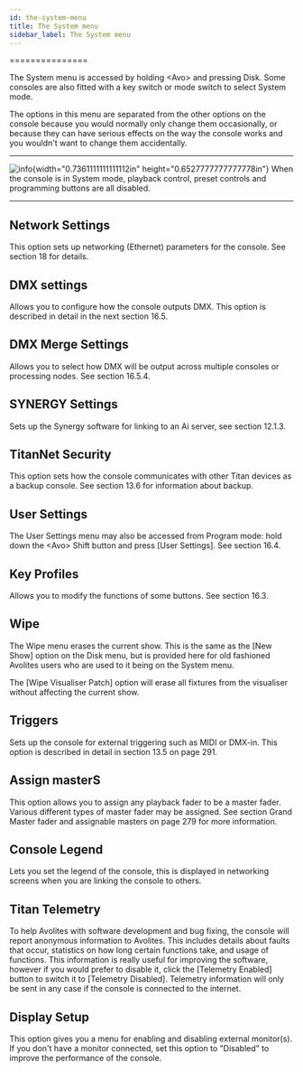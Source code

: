 ```yaml
---
id: the-system-menu 
title: The System menu
sidebar_label: The System menu
---
```

===============

The System menu is accessed by holding \<Avo\> and pressing Disk. Some
consoles are also fitted with a key switch or mode switch to select
System mode.

The options in this menu are separated from the other options on the
console because you would normally only change them occasionally, or
because they can have serious effects on the way the console works and
you wouldn't want to change them accidentally.

  --------------------------------------------------------------------------------------------- -----------------------------------------------------------------------------------------------------------------
  ![info](/docs/images/image6.png){width="0.7361111111111112in" height="0.6527777777777778in"}   When the console is in System mode, playback control, preset controls and programming buttons are all disabled.
  --------------------------------------------------------------------------------------------- -----------------------------------------------------------------------------------------------------------------

Network Settings
----------------

This option sets up networking (Ethernet) parameters for the console.
See section 18 for details.

DMX settings
------------

Allows you to configure how the console outputs DMX. This option is
described in detail in the next section 16.5.

DMX Merge Settings
------------------

Allows you to select how DMX will be output across multiple consoles or
processing nodes. See section 16.5.4.

SYNERGY Settings
----------------

Sets up the Synergy software for linking to an Ai server, see section
12.1.3.

TitanNet Security
-----------------

This option sets how the console communicates with other Titan devices
as a backup console. See section 13.6 for information about backup.

User Settings
-------------

The User Settings menu may also be accessed from Program mode: hold down
the \<Avo\> Shift button and press \[User Settings\]. See section 16.4.

Key Profiles
------------

Allows you to modify the functions of some buttons. See section 16.3.

Wipe
----

The Wipe menu erases the current show. This is the same as the \[New
Show\] option on the Disk menu, but is provided here for old fashioned
Avolites users who are used to it being on the System menu.

The \[Wipe Visualiser Patch\] option will erase all fixtures from the
visualiser without affecting the current show.

Triggers
--------

Sets up the console for external triggering such as MIDI or DMX-in. This
option is described in detail in section 13.5 on page 291.

Assign masterS
--------------

This option allows you to assign any playback fader to be a master
fader. Various different types of master fader may be assigned. See
section Grand Master fader and assignable masters on page 279 for more
information.

Console Legend
--------------

Lets you set the legend of the console, this is displayed in networking
screens when you are linking the console to others.

Titan Telemetry
---------------

To help Avolites with software development and bug fixing, the console
will report anonymous information to Avolites. This includes details
about faults that occur, statistics on how long certain functions take,
and usage of functions. This information is really useful for improving
the software, however if you would prefer to disable it, click the
\[Telemetry Enabled\] button to switch it to \[Telemetry Disabled\].
Telemetry information will only be sent in any case if the console is
connected to the internet.

Display Setup
-------------

This option gives you a menu for enabling and disabling external
monitor(s). If you don't have a monitor connected, set this option to
"Disabled" to improve the performance of the console.


